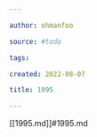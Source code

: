 ```yaml
---

author: ohmanfoo

source: #todo

tags: 

created: 2022-08-07

title: 1995

---
```

[[1995.md]]#1995.md